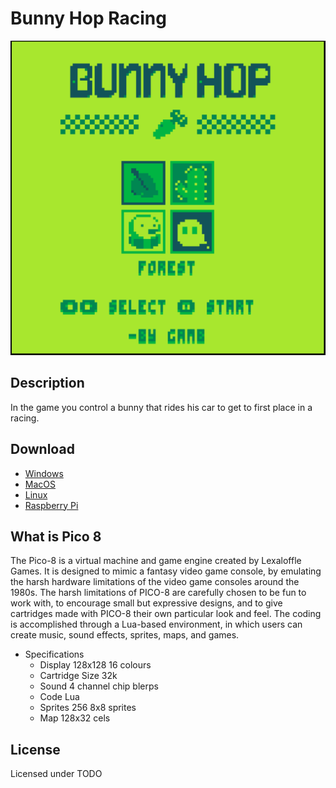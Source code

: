 # Bunny Hop Racing

![menu](imgs/menu.png)

## Description

In the game you control a bunny that rides his car to get to first place in a racing.

## Download

- [Windows](bin/racing_windows.zip)
- [MacOS](bin/racing_osx.zip)
- [Linux](bin/racing_linux.zip)
- [Raspberry Pi](bin/racing_raspi.zip)

<!-- ## Gameplay

<img src="imgs/start.gif" width="256" height="256"/><img src="imgs/mid.gif" width="256" height="256"/><img src="imgs/end.gif" width="256" height="256"/> -->

## What is Pico 8

The Pico-8 is a virtual machine and game engine created by Lexaloffle Games. It is designed to mimic a fantasy video game console, by emulating the harsh hardware limitations of the video game consoles around the 1980s. The harsh limitations of PICO-8 are carefully chosen to be fun to work with, to encourage small but expressive designs, and to give cartridges made with PICO-8 their own particular look and feel. The coding is accomplished through a Lua-based environment, in which users can create music, sound effects, sprites, maps, and games.

- Specifications
  - Display		128x128 16 colours
  - Cartridge Size		32k
  - Sound		4 channel chip blerps
  - Code		Lua
  - Sprites		256 8x8 sprites
  - Map		128x32 cels

## License

Licensed under TODO
